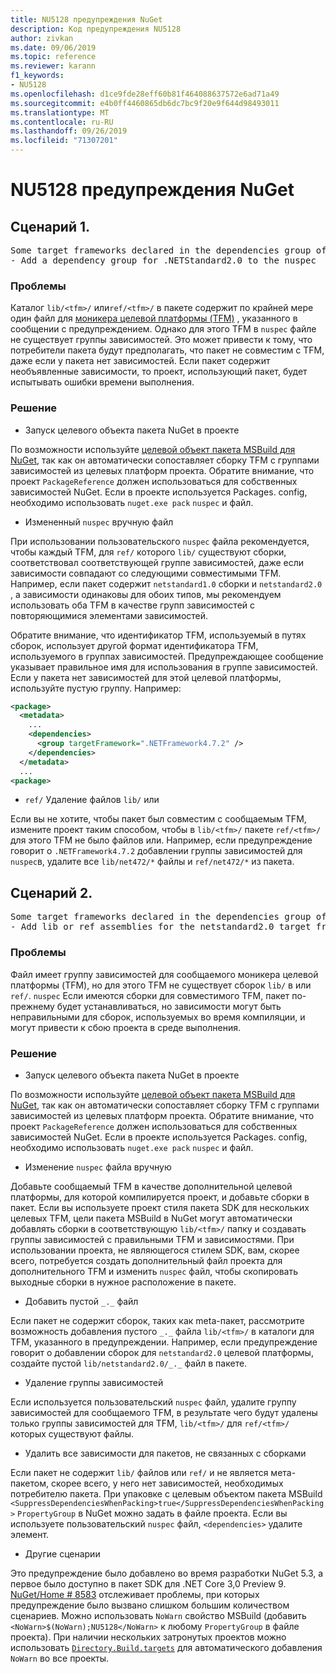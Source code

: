 ```yaml
---
title: NU5128 предупреждения NuGet
description: Код предупреждения NU5128
author: zivkan
ms.date: 09/06/2019
ms.topic: reference
ms.reviewer: karann
f1_keywords:
- NU5128
ms.openlocfilehash: d1ce9fde28eff60b81f464088637572e6ad71a49
ms.sourcegitcommit: e4b0ff4460865db6dc7bc9f20e9f644d98493011
ms.translationtype: MT
ms.contentlocale: ru-RU
ms.lasthandoff: 09/26/2019
ms.locfileid: "71307201"
---
```

# <a name="nuget-warning-nu5128"></a>NU5128 предупреждения NuGet

## <a name="scenario-1"></a>Сценарий 1.

<pre>Some target frameworks declared in the dependencies group of the nuspec and the lib/ref folder do not have exact matches in the other location. Consult the list of actions below:
- Add a dependency group for .NETStandard2.0 to the nuspec</pre>

### <a name="issue"></a>Проблемы

Каталог `lib/<tfm>/` или`ref/<tfm>/` в пакете содержит по крайней мере один файл для [моникера целевой платформы (TFM)](../target-frameworks.md) , указанного в сообщении с предупреждением. Однако для этого TFM в `nuspec` файле не существует группы зависимостей. Это может привести к тому, что потребители пакета будут предполагать, что пакет не совместим с TFM, даже если у пакета нет зависимостей. Если пакет содержит необъявленные зависимости, то проект, использующий пакет, будет испытывать ошибки времени выполнения.

### <a name="solution"></a>Решение

* Запуск целевого объекта пакета NuGet в проекте

По возможности используйте [целевой объект пакета MSBuild для NuGet](../msbuild-targets.md), так как он автоматически сопоставляет сборку TFM с группами зависимостей из целевых платформ проекта. Обратите внимание, что проект `PackageReference` должен использоваться для собственных зависимостей NuGet. Если в проекте используется Packages. config, необходимо использовать `nuget.exe pack` `nuspec` и файл.

* Измененный `nuspec` вручную файл

При использовании пользовательского `nuspec` файла рекомендуется, чтобы каждый TFM, для `ref/` которого `lib/` существуют сборки, соответствовал соответствующей группе зависимостей, даже если зависимости совпадают со следующими совместимыми TFM. Например, если пакет содержит `netstandard1.0` сборки и `netstandard2.0` , а зависимости одинаковы для обоих типов, мы рекомендуем использовать оба TFM в качестве групп зависимостей с повторяющимися элементами зависимостей.

Обратите внимание, что идентификатор TFM, используемый в путях сборок, использует другой формат идентификатора TFM, используемого в группах зависимостей. Предупреждающее сообщение указывает правильное имя для использования в группе зависимостей. Если у пакета нет зависимостей для этой целевой платформы, используйте пустую группу. Например:

```xml
<package>
  <metadata>
    ...
    <dependencies>
      <group targetFramework=".NETFramework4.7.2" />
    </dependencies>
  </metadata>
  ...
<package>
```

* `ref/` Удаление файлов `lib/` или

Если вы не хотите, чтобы пакет был совместим с сообщаемым TFM, измените проект таким способом, чтобы в `lib/<tfm>/` пакете `ref/<tfm>/` для этого TFM не было файлов или. Например, если предупреждение говорит о `.NETFramework4.7.2` добавлении группы зависимостей для `nuspec`в, удалите все `lib/net472/*` файлы и `ref/net472/*` из пакета.

## <a name="scenario-2"></a>Сценарий 2.

<pre>Some target frameworks declared in the dependencies group of the nuspec and the lib/ref folder do not have exact matches in the other location. Consult the list of actions below:
- Add lib or ref assemblies for the netstandard2.0 target framework</pre>

### <a name="issue"></a>Проблемы

Файл имеет группу зависимостей для сообщаемого моникера целевой платформы (TFM), но для этого TFM не существует сборок `lib/` в или `ref/`. `nuspec` Если имеются сборки для совместимого TFM, пакет по-прежнему будет устанавливаться, но зависимости могут быть неправильными для сборок, используемых во время компиляции, и могут привести к сбою проекта в среде выполнения.

### <a name="solution"></a>Решение

* Запуск целевого объекта пакета NuGet в проекте

По возможности используйте [целевой объект пакета MSBuild для NuGet](../msbuild-targets.md), так как он автоматически сопоставляет сборку TFM с группами зависимостей из целевых платформ проекта. Обратите внимание, что проект `PackageReference` должен использоваться для собственных зависимостей NuGet. Если в проекте используется Packages. config, необходимо использовать `nuget.exe pack` `nuspec` и файл.

* Изменение `nuspec` файла вручную

Добавьте сообщаемый TFM в качестве дополнительной целевой платформы, для которой компилируется проект, и добавьте сборки в пакет. Если вы используете проект стиля пакета SDK для нескольких целевых TFM, цели пакета MSBuild в NuGet могут автоматически добавлять сборки в соответствующую `lib/<tfm>/` папку и создавать группы зависимостей с правильными TFM и зависимостями. При использовании проекта, не являющегося стилем SDK, вам, скорее всего, потребуется создать дополнительный файл проекта для дополнительного TFM и изменить `nuspec` файл, чтобы скопировать выходные сборки в нужное расположение в пакете.

* Добавить пустой `_._` файл

Если пакет не содержит сборок, таких как meta-пакет, рассмотрите возможность добавления пустого `_._` файла `lib/<tfm>/` в каталоги для TFM, указанного в предупреждении. Например, если предупреждение говорит о добавлении сборок для `netstandard2.0` целевой платформы, создайте пустой `lib/netstandard2.0/_._` файл в пакете.

* Удаление группы зависимостей

Если используется пользовательский `nuspec` файл, удалите группу зависимостей для сообщаемого TFM, в результате чего будут удалены только группы зависимостей для TFM, `lib/<tfm>/` для `ref/<tfm>/` которых существуют файлы.

* Удалить все зависимости для пакетов, не связанных с сборками

Если пакет не содержит `lib/` файлов или `ref/` и не является мета-пакетом, скорее всего, у него нет зависимостей, необходимых потребителю пакета. При упаковке с целевым объектом пакета MSBuild `<SuppressDependenciesWhenPacking>true</SuppressDependenciesWhenPacking>` `PropertyGroup` в NuGet можно задать в файле проекта. Если вы используете пользовательский `nuspec` файл, `<dependencies>` удалите элемент.

* Другие сценарии

Это предупреждение было добавлено во время разработки NuGet 5.3, а первое было доступно в пакет SDK для .NET Core 3,0 Preview 9. [NuGet/Home # 8583](https://github.com/nuget/home/issues/8583) отслеживает проблемы, при которых предупреждение было вызвано слишком большим количеством сценариев. Можно использовать `NoWarn` свойство MSBuild (добавить `<NoWarn>$(NoWarn);NU5128</NoWarn>` к любому `PropertyGroup` в файле проекта). При наличии нескольких затронутых проектов можно использовать [`Directory.Build.targets`](/visualstudio/msbuild/customize-your-build) для автоматического добавления `NoWarn` во все проекты.
